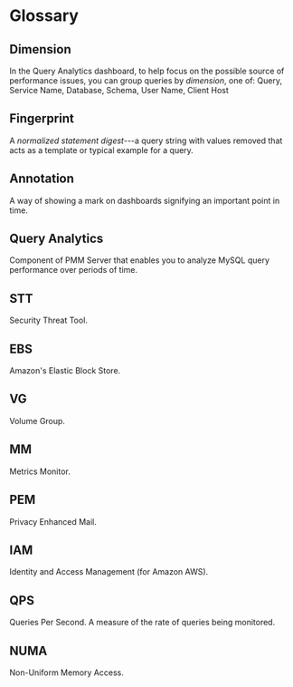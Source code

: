 <!-- CREATED BY make_glossary_md.pl - DO NOT EDIT! -->

<!-- Local style adjustments -->
<style>div.section dl.glossary dt {font-weight: bold; font-size: 1.3em;}
      div.section dd {margin-top: 10px; margin-bottom: 10px; margin-left: 30px;}
</style>

# Glossary

## Dimension

In the Query Analytics dashboard, to help focus on the possible source of performance issues, you can group queries by *dimension*, one of: Query, Service Name, Database, Schema, User Name, Client Host

## Fingerprint

A *normalized statement digest*---a query string with values removed that acts as a template or typical example for a query.

## Annotation

A way of showing a mark on dashboards signifying an important point in time.

## Query Analytics

Component of PMM Server that enables you to analyze MySQL query performance over periods of time.

## STT

Security Threat Tool.

## EBS

Amazon's Elastic Block Store.

## VG

Volume Group.

## MM

Metrics Monitor.

## PEM

Privacy Enhanced Mail.

## IAM

Identity and Access Management (for Amazon AWS).

## QPS

Queries Per Second. A measure of the rate of queries being monitored.

## NUMA

Non-Uniform Memory Access.

